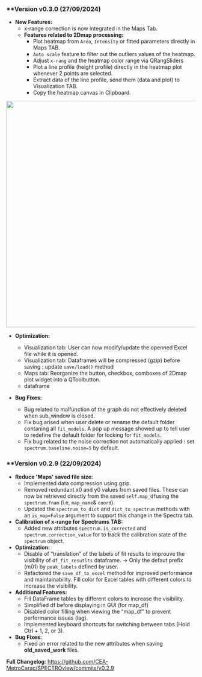 

### **Version v0.3.0 (27/09/2024)

- **New Features:**
    - x-range correction is now integrated in the Maps Tab.
    - **Features related to 2Dmap processing:**
        - Plot heatmap from `Area`, `Intensity` or fitted parameters directly in Maps TAB.
        - `Auto scale` feature to filter out the outliers values of the heatmap.
        - Adjust `x-rang` and the heatmap color range via QRangSliders
        - Plot a line profile (height profile) directly in the heatmap plot whenever 2 points are selected.
        - Extract data of the line profile, send them (data and plot) to Visualization TAB.
        - Copy the heatmap canvas in Clipboard. 

<p align="center">
    <img width=600 src="https://raw.githubusercontent.com/CEA-MetroCarac/spectroview/main/app/doc\figures_release_notes\heatmap_widget.png">
</p>

- **Optimization:**
    - Visualization tab: User can now modify/update the openned Excel file while it is opened.
    - Visualization tab: Dataframes will be compressed (gzip) before saving : update `save/load()` method
    - Maps tab: Reorganize the button, checkbox, comboxes of 2Dmap plot widget into a QToolbutton.
    - dataframe

- **Bug Fixes:**
    - Bug related to malfunction of the graph do not effectively deleted when sub_window is closed.
    - Fix bug arised when user delete or rename the default folder contaning all `fit_models`. A pop up message showed up to tell user to redefine the default folder for locking for `fit_models`.
    - Fix bug related to the noise correction not automatically applied : set `spectrum.baseline.noise=5` by default.


### **Version v0.2.9 (22/09/2024)

- **Reduce 'Maps' saved file size:**
    - Implemented data compression using gzip.
    - Removed redundant x0 and y0 values from saved files. These can now be retrieved directly from the saved `self.map_df`using the `spectrum.fnam` (i.e, `map_name`& `coord`).
    - Updated the `spectrum_to_dict` and `dict_to_spectrum` methods with an `is_map=False` argument to support this change in the Spectra tab.
- **Calibration of x-range for Spectrums TAB:**
    - Added new attributes `spectrum.is_corrected` and `spectrum.correction_value` for to track the calibration state of the `spectrum` object.
- **Optimization:**
    - Disable of “translation” of the labels of fit results to improuve the visibility of `df_fit_resutlts` dataframe. → Only the defaut prefix (m01) by `peak_labels` defined by user.
    - Refactored the `save_df_to_excel` method for improved performance and maintainability. Fill color for Excel tables with different colors to increase the visibility.
- **Additional Features:**
    - Fill DataFrame tables by different colors to increase the visibility.
    - Simplified df before displaying in GUI (for map_df)
    - Disabled color filling when viewing the “map_df” to prevent performance issues (lag).
    - Implemented  keyboard shortcuts for switching between tabs (Hold Ctrl + 1, 2, or 3).
- **Bug Fixes:**
    - Fixed an error related to the new attributes when saving **old_saved_work** files.

**Full Changelog**: https://github.com/CEA-MetroCarac/SPECTROview/commits/v0.2.9
